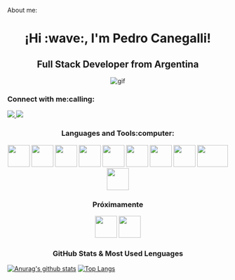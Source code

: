 About me:
<h1 align="center">¡Hi :wave:, I'm Pedro Canegalli!</h1>
<h2 align="center">Full Stack Developer from Argentina</h2>

<p align="center">
<img src="https://external-preview.redd.it/N1hQfljSltuSXwKmElWYRo_24AhVEuIXFmI7B8EjfEM.gif?format=mp4&s=3a48da92c366707376e1d980d106eb9fdd3bed42" alt="gif"/>
</p>
  
<h3 align="left">Connect with me:calling:</h3>
<div> 
  <a href="mailto:canegallipedro@gmail.com" target="_blank"><img src="https://img.shields.io/badge/Gmail-D14836?style=for-the-badge&logo=gmail&logoColor=white" target="_blank">   </a> 
  <a href ="https://www.linkedin.com/in/pedro-canegalli/" target="_blank"><img src="https://img.shields.io/badge/LinkedIn-0077B5?style=for-the-badge&logo=linkedin&logoColor=white" target="_blank"></a>
</div>

<h3 align="center">Languages and Tools:computer:</h3>

<p display="flex" align="center">
<img src="https://cdn.icon-icons.com/icons2/2107/PNG/512/file_type_node_icon_130301.png" width="50" height="50"/>
<img src="https://cdn.icon-icons.com/icons2/2107/PNG/512/file_type_vscode_icon_130084.png" height="50"/>
<img src="https://cdn-icons-png.flaticon.com/512/5968/5968292.png" width="50" height="50"/>
<img src="https://cdn-icons-png.flaticon.com/512/5968/5968267.png" width="50" height="50"/>
<img src="https://cdn.icon-icons.com/icons2/2107/PNG/512/file_type_css_icon_130661.png" width="50" height="50"/>
<img src="https://cdn.icon-icons.com/icons2/2415/PNG/512/express_original_wordmark_logo_icon_146528.png" width="50" height="50"/>
<img src="https://cdn.icon-icons.com/icons2/2107/PNG/512/file_type_git_icon_130581.png" width="50" height="50"/>
<img src="https://cdn.icon-icons.com/icons2/2415/PNG/512/mysql_original_wordmark_logo_icon_146417.png" width="50" height="50"/>
<img src="https://cdn.icon-icons.com/icons2/2699/PNG/512/mariadb_logo_icon_168996.png" width="70" height="50"/>
<img src="https://cdn.icon-icons.com/icons2/2415/PNG/512/react_original_logo_icon_146374.png" width="50" height="50"/>
</p>

<h3 align="center">Próximamente</h3>
<p display="flex" align="center">
<img src="https://img.icons8.com/color/344/python.png" widht="50" height="50"/>
<img src="https://img.icons8.com/color/344/java-coffee-cup-logo.png" widht="50" height="50"/>
</p>

<h3 align="center">GitHub Stats & Most Used Lenguages</h3>

<p display="flex">
  
[![Anurag's github stats](https://github-readme-stats.vercel.app/api?username=PedroCanegalli&show_icons=true&theme=dark&hide=prs,issues)](https://github.com/PedroCanegalli/github-readme-stats)
[![Top Langs](https://github-readme-stats.vercel.app/api/top-langs/?username=PedroCanegalli&layout=compact&theme=dark&)](https://github.com/PedroCanegalli/github-readme-stats)
  
</p>
